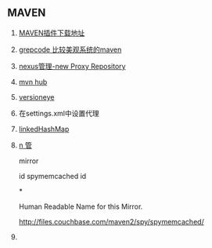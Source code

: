 ## MAVEN
1. [MAVEN插件下载地址](http://repo1.maven.org/maven2/org/apache/maven/plugins/maven-surefire-plugin/2.7.1/)
2. [grepcode 比较美观系统的maven](http://grepcode.com)
3. [nexus管理-new Proxy Repository](http://www.andrejkoelewijn.com/wp/2010/03/09/getting-started-with-nexus-maven-repository-manager/)
4. [mvn hub](http://mavenhub.com/mvn/central)
5. [versioneye](https://www.versioneye.com/package/org~springframework--spring-test/version/0)
6. 在settings.xml中设置代理
7. [linkedHashMap](http://blog.csdn.net/ainibaifenbai/article/details/6782836)
8. [n 管](http://www.andrejkoelewijn.com/blog/2010/03/09/getting-started-with-nexus-maven-repository-manager/)

    mirror
    
    id spymemcached id
    
      <mirrorOf>*</mirrorOf>
      
      <name>Human Readable Name for this Mirror.</name>
      
      <url>http://files.couchbase.com/maven2/spy/spymemcached/</url>
      
    </mirror>
7. 
